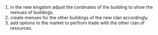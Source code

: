 1. in the new kingdom adjust the cordinates of the building to show the menues of buildings.
2. create menues for the other buildings of the new clan accordingly.
3. add options to the market to perfrom trade with the other clan of resources.
